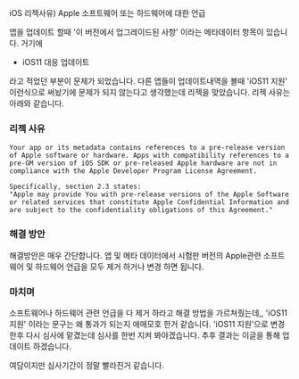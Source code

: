 iOS 리젝사유) Apple 소프트웨어 또는 하드웨어에 대한 언급

앱을 업데이트 할때 '이 버전에서 업그레이드된 사항' 이라는 메타데이터 항목이 있습니다. 거기에
- iOS11 대응 업데이트

라고 적었던 부분이 문제가 되었습니다. 다른 앱들이 업데이트내역을 볼때 'iOS11 지원' 이런식으로 써놨기에 문제가 되지 않는다고 생각했는데 리젝을 맞았습니다.
리젝 사유는 아래와 같습니다.

### 리젝 사유
```
Your app or its metadata contains references to a pre-release version of Apple software or hardware. Apps with compatibility references to a pre-GM version of iOS SDK or pre-released Apple hardware are not in compliance with the Apple Developer Program License Agreement.

Specifically, section 2.3 states:
"Apple may provide You with pre-release versions of the Apple Software or related services that constitute Apple Confidential Information and are subject to the confidentiality obligations of this Agreement."
```

### 해결 방안
해결방안은 매우 간단합니다. 앱 및 메타 데이터에서 시험판 버전의 Apple관련 소프트웨어 및 하드웨어 언급을 모두 제거 하거나 변경 하면 됩니다.

### 마치며
소프트웨어나 하드웨어 관련 언급을 다 제거 하라고 해결 방법을 가르쳐줬는데,, 'iOS11 지원' 이라는 문구는 왜 통과가 되는지 애매모호 한거 같습니다. 'iOS11 지원'으로 변경 한후 다시 심사에 맡겼는데 심사를 한번 지켜 봐야겠습니다. 추후 결과는 이글을 통해 업데이트 하겠습니다.

여담이지만 심사기간이 정말 빨라진거 같습니다.




